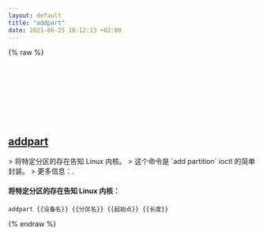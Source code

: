 ```yaml
---
layout: default
title: "addpart"
date: 2021-06-25 18:12:13 +02:00
---
```

{% raw %}
<h2 id="addpart">
  <a href="/zh/linux/addpart.html">addpart</a> <a href="#addpart"><svg class="icon">
    <use href="/assets/images/unicode_sprite.svg#link" />
  </svg></a>
</h2>
> 将特定分区的存在告知 Linux 内核。
> 这个命令是 `add partition` ioctl 的简单封装。
> 更多信息：<https://manned.org/addpart>.

#### 将特定分区的存在告知 Linux 内核：
```shell
addpart {{设备名}} {{分区名}} {{起始点}} {{长度}}
```
{% endraw %}